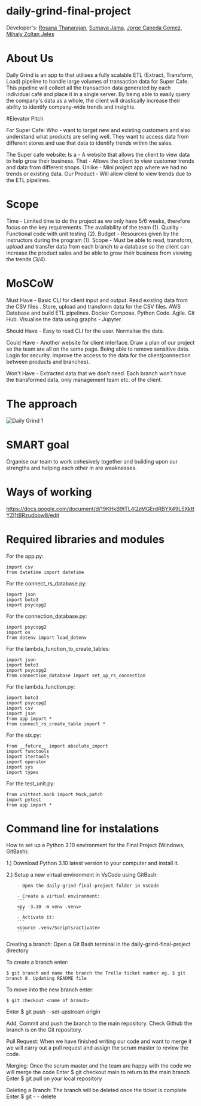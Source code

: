 # daily-grind-final-project


Developer's: 
[Rosana Thanarajan](https://github.com/rosana-t),
[Sumaya Jama](https://github.com/sumayaja),
[Jorge Caneda Gomez](https://github.com/jorgecaneda),
[Mihaly Zoltan Jeles](https://github.com/MihalyJeles)

# About Us

Daily Grind is an app to that utilises a fully scalable ETL (Extract, Transform, Load) pipeline to handle large
volumes of transaction data for Super Cafe. This pipeline will collect all the transaction data generated by each individual café and place it
in a single server. By being able to easily query the company's data as a whole, the client will drastically increase their ability to identify company-wide trends and insights.


#Elevator Pitch

For Super Cafe:
Who - want to target new and existing customers and also understand what products are selling well. They want to access data from different stores and use that data to identify trends within the sales.

The Super cafe website:
Is a  - A website that allows the client to view data to help grow their business.
That - Allows the client to view customer trends and data from different shops.
Unlike - Mini project app where we had no trends or existing data.
Our Product - Will allow client to view trends due to the ETL pipelines. 

# Scope
Time - Limited time to do the project as we only have 5/6 weeks, therefore focus on the key requirements. The availability of the team (1).
Quality - Functional code with unit testing (2).
Budget - Resources given by the instructors during the program (1).
Scope - Must be able to read, transform, upload and transfer data from each branch to a database so the client can increase the product sales and be able to grow their business from viewing the trends (3/4).

# MoSCoW

Must Have -
Basic CLI for client input and output.
Read existing data from the CSV files .
Store, upload and transform data for the CSV files.
AWS Database and build ETL pipelines.
Docker Compose.
Python Code.
Agile.
Git Hub.
Visualise the data using graphs - Jupyter.

Should Have - 
Easy to read CLI for the user.
Normalise the data.

Could Have - 
Another website for client interface.
Draw a plan of our project so the team are all on the same page.
Being able to remove sensitive data.
Login for security.
Improve the access to the data for the client(connection between products and branches).

Won't Have - 
Extracted data that we don't need.
Each branch won’t have the transformed data, only management team etc. of the client.

# The approach
![Daily Grind 1](https://user-images.githubusercontent.com/127961119/231802098-93dc852a-dcda-4a7b-9156-9619b74946ad.png)

# SMART goal
Organise our team to work cohesively together and building upon our strengths and helping each other in are weaknesses.

# Ways of working
https://docs.google.com/document/d/19KHkB9tTL4QzMGErdRBYX49L5XkttYZl1tBRzudbow8/edit

# Required libraries and modules
For the app.py:
```
import csv
from datetime import datetime
```

For the connect_rs_database.py:
```
import json
import boto3
import psycopg2
```

For the connection_database.py:
```
import psycopg2
import os
from dotenv import load_dotenv
```

For the lambda_function_to_create_tables:
```
import json
import boto3
import psycopg2
from connection_database import set_up_rs_connection
```

For the lambda_function.py:
```
import boto3
import psycopg2
import csv
import json
from app import *
from connect_rs_create_table import *
```

For the six.py:
```
from __future__ import absolute_import
import functools
import itertools
import operator
import sys
import types
```

For the test_unit.py:
```
from unittest.mock import Mock,patch
import pytest
from app import *
```

# Command line for instalations
How to set up a Python 3.10 environment for the Final Project (Windows, GitBash):

1.) Download Python 3.10 latest version to your computer and install it.

2.) Setup a new virtual environment in VsCode using GitBash:

		- Open the daily-grind-final-project folder in VsCode
		
		- Create a virtual environment: 
		```
		<py -3.10 -m venv .venv>
		```
		- Activate it: 
		```
		<source .venv/Scripts/activate>
		```

Creating a branch:
Open a Git Bash terminal in the daily-grind-final-project directory

To create a branch enter:
```
$ git branch and name the branch the Trello ticket number eg. $ git branch 8. Updating README file
```

To move into the new branch enter:
```
$ git checkout <name of branch> 
```

Enter $ git push --set-upstream origin <name of branch> 

Add, Commit and push the branch to the main repository. Check Github the branch is on the Git repository. 

Pull Request: 
When we have finished writing our code and want to merge it we will carry out a pull request and assign the scrum master to review the code. 

Merging:
Once the scrum master and the team are happy with the code we will merge the code
Enter $ git checkout main to return to the main branch 
Enter $ git pull on your local repository

Deleting a Branch: 
The branch will be deleted once the ticket is complete 
Enter  $ git - - delete <name of branch> 


